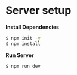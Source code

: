 # Server setup

**Install Dependencies**

```sh
$ npm init -y
$ npm install
```

**Run Server**

```sh
$ npm run dev
```
